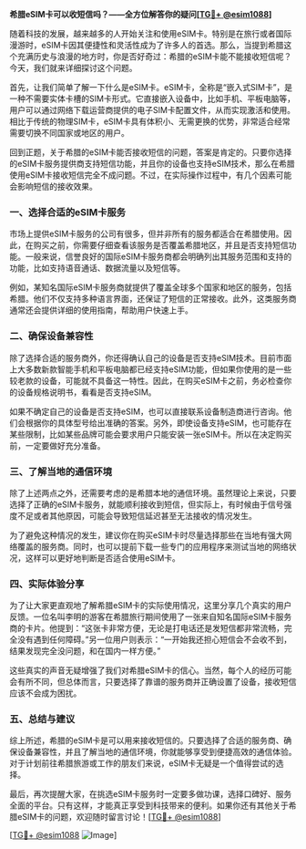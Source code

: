 **希腊eSIM卡可以收短信吗？——全方位解答你的疑问[[TG💪+ @esim1088](https://t.me/s/esim1088)]**

随着科技的发展，越来越多的人开始关注和使用eSIM卡。特别是在旅行或者国际漫游时，eSIM卡因其便捷性和灵活性成为了许多人的首选。那么，当提到希腊这个充满历史与浪漫的地方时，你是否好奇过：希腊的eSIM卡能不能接收短信呢？今天，我们就来详细探讨这个问题。

首先，让我们简单了解一下什么是eSIM卡。eSIM卡，全称是“嵌入式SIM卡”，是一种不需要实体卡槽的SIM卡形式。它直接嵌入设备中，比如手机、平板电脑等，用户可以通过网络下载运营商提供的电子SIM卡配置文件，从而实现激活和使用。相比于传统的物理SIM卡，eSIM卡具有体积小、无需更换的优势，非常适合经常需要切换不同国家或地区的用户。

回到正题，关于希腊的eSIM卡能否接收短信的问题，答案是肯定的。只要你选择的eSIM卡服务提供商支持短信功能，并且你的设备也支持eSIM技术，那么在希腊使用eSIM卡接收短信完全不成问题。不过，在实际操作过程中，有几个因素可能会影响短信的接收效果。

### **一、选择合适的eSIM卡服务**

市场上提供eSIM卡服务的公司有很多，但并非所有的服务都适合在希腊使用。因此，在购买之前，你需要仔细查看该服务是否覆盖希腊地区，并且是否支持短信功能。一般来说，信誉良好的国际eSIM卡服务商都会明确列出其服务范围和支持的功能，比如支持语音通话、数据流量以及短信等。

例如，某知名国际eSIM卡服务商就提供了覆盖全球多个国家和地区的服务，包括希腊。他们不仅支持多种语言界面，还保证了短信的正常接收。此外，这类服务商通常还会提供详细的使用指南，帮助用户快速上手。

### **二、确保设备兼容性**

除了选择合适的服务商外，你还得确认自己的设备是否支持eSIM技术。目前市面上大多数新款智能手机和平板电脑都已经支持eSIM功能，但如果你使用的是一些较老款的设备，可能就不具备这一特性。因此，在购买eSIM卡之前，务必检查你的设备规格说明书，看看是否支持eSIM。

如果不确定自己的设备是否支持eSIM，也可以直接联系设备制造商进行咨询。他们会根据你的具体型号给出准确的答案。另外，即使设备支持eSIM，也可能存在某些限制，比如某些品牌可能会要求用户只能安装一张eSIM卡。所以在决定购买前，一定要做好充分准备。

### **三、了解当地的通信环境**

除了上述两点之外，还需要考虑的是希腊本地的通信环境。虽然理论上来说，只要选择了正确的eSIM卡服务，就能顺利接收到短信，但实际上，有时候由于信号强度不足或者其他原因，可能会导致短信延迟甚至无法接收的情况发生。

为了避免这种情况的发生，建议你在购买eSIM卡时尽量选择那些在当地有强大网络覆盖的服务商。同时，也可以提前下载一些专门的应用程序来测试当地的网络状况，这样可以更好地判断是否适合使用eSIM卡。

### **四、实际体验分享**

为了让大家更直观地了解希腊eSIM卡的实际使用情况，这里分享几个真实的用户反馈。一位名叫李明的游客在希腊旅行期间使用了一张来自知名国际eSIM卡服务商的卡片。他提到：“这张卡非常方便，无论是打电话还是发短信都非常流畅，完全没有遇到任何障碍。”另一位用户则表示：“一开始我还担心短信会不会收不到，结果发现完全没问题，和在国内一样方便。”

这些真实的声音无疑增强了我们对希腊eSIM卡的信心。当然，每个人的经历可能会有所不同，但总体而言，只要选择了靠谱的服务商并正确设置了设备，接收短信应该不会成为困扰。

### **五、总结与建议**

综上所述，希腊的eSIM卡是可以用来接收短信的。只要选择了合适的服务商、确保设备兼容性，并且了解当地的通信环境，你就能够享受到便捷高效的通信体验。对于计划前往希腊旅游或工作的朋友们来说，eSIM卡无疑是一个值得尝试的选择。

最后，再次提醒大家，在挑选eSIM卡服务时一定要多做功课，选择口碑好、服务全面的平台。只有这样，才能真正享受到科技带来的便利。如果你还有其他关于希腊eSIM卡的问题，欢迎随时留言讨论！[[TG💪+ @esim1088](https://t.me/s/esim1088)]

[[TG💪+ @esim1088](https://t.me/s/esim1088) ![Image](https://i.postimg.cc/4NQfJmqS/Snipaste-2025-05-13-00-14-12.png)]